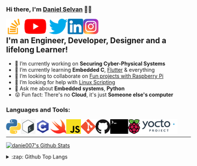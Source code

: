 ### Hi there, I'm [Daniel Selvan][aboutme] 👋🏽

[<img align="left" alt="Daniel | StackOverflow" height="42px" src="assets/stackoverflow.png" />][stackoverflow]
[<img align="left" alt="Daniel | YouTube" height="42px" src="assets/youtube.png" />][youtube]
[<img align="left" alt="Daniel | Twitter" height="42px" src="assets/twitter.png" />][twitter]
[<img align="left" alt="Daniel | LinkedIn" height="42px" src="assets/linkedin.png" />][linkedin]
[<img align="left" alt="Daniel | Instagram" height="42px" src="assets/instagram.png" />][instagram]

<br />

## I'm an Engineer, Developer, Designer and a lifelong Learner!

<!--
**danie007/danie007** is a ✨ _special_ ✨ repository because its `README.md` (this file) appears on your GitHub profile.
-->

- 🔭 I’m currently working on **Securing Cyber-Physical Systems**
- 🌱 I’m currently learning **Embedded C**, [Flutter](https://www.appbrewery.co/p/flutter-development-bootcamp-with-dart) & everything
- 👯 I’m looking to collaborate on [Fun projects with Raspberry Pi](https://github.com/danie007/ReSpeaker-4-Mic-Array-for-Raspberry-Pi)
- 🤔 I’m looking for help with [Linux Scripting](https://github.com/danie007/.bash_aliases)
- 💬 Ask me about **Embedded systems**, **Python**
- 😝 Fun fact: There's no **Cloud**, it's just **Someone else's computer**

### Languages and Tools:

[<img align="left" alt="Python" height="40px" src="assets/python.png" />][linkedin]
[<img align="left" alt="GNU Bash" height="40px" src="assets/bash.png" />][linkedin]
[<img align="left" alt="C Programming" height="40px" src="assets/c.png" />][linkedin]
[<img align="left" alt="Swift" height="40px" src="assets/swift.png" />][linkedin]
[<img align="left" alt="Javascript" height="40px" src="assets/js.svg" />][linkedin]
[<img align="left" alt="Git" height="40px" src="assets/git.png" />][linkedin]
[<img align="left" alt="GitHub" height="40px" src="assets/github.png" />][linkedin]
[<img align="left" alt="Terminal" height="40px" src="assets/terminal.png" />][linkedin]
[<img align="left" alt="Raspbian" height="40px" src="assets/rpi.webp" />][linkedin]
[<img align="left" alt="Yocto Project" height="40px" src="assets/yocto.png" />][linkedin]

<br />
<br />

---

[![danie007's Github Stats](https://github-readme-stats.danie007.vercel.app/api?username=danie007&show_icons=true&hide_border=true)](https://github.com/danie007?tab=repositories)

<details>
  <summary>:zap: Github Top Langs</summary>
  
  *NOTE: Top languages does not indicate my skill level or something like that, it's a GitHub metric of which languages I have the most code on github, it's a new feature of [github-readme-stats](https://github.com/danie007/github-readme-stats)*

[<img align="left" alt="danie007's Github Top Langs" src="assets/" />](https://github.com/danie007?tab=repositories)

</details>

[aboutme]: https://about.me/meetdaniel
[twitter]: https://twitter.com/botfordani
[youtube]: https://www.youtube.com/channel/UCz5w2C2FJENwqm9PBI8FrYg
[instagram]: https://instagram.com/danied007
[linkedin]: https://www.linkedin.com/in/danielselvan/
[stackoverflow]: https://stackoverflow.com/users/10773894/daniel?tab=profile
